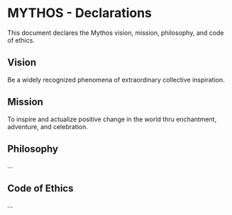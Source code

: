 # MYTHOS - Declarations

This document declares the Mythos vision, mission, philosophy, and code of ethics. 


## Vision

Be a widely recognized phenomena of extraordinary collective inspiration.


## Mission

To inspire and actualize positive change in the world thru enchantment, adventure, and celebration.


## Philosophy

...


## Code of Ethics

...
